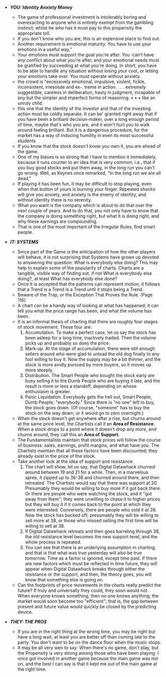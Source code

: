 - ***YOU: Identity Anxiety Money***
    - The game of professional investment is intolerably boring and overexacting to anyone who is entirely exempt from the gambling instinct; whilst he who has it must pay to this propensity the appropriate toll.
    - If you don't know who you are, this is an expensive place to find out.
    - Another requirement is emotional maturity. You have to use your emotions in a useful way,"
    - Your emotions must support the goal you're after. You ·can't have any conflict about what you're after, and your emotional needs must be gratified by succeeding at what you're doing. In short, you have to be able to handle any situation without losing your cool, or letting your emotions take over. You must operate without anxiety.
    - the crowd is "excessively emotional, impulsive, violent, fickle, inconsistent, irresolute and ex-. treme in action. . . . extremely suggestible, careless in deliberation, hasty in judgment, incapable of any but the simpler and imperfect forms of reasoning. • • • like an unruly child.
    - this one that the identity of the investor and that of the investing action must be coldly separate. It can be' granted right away that if you have been a brilliant decision-maker, over a long enough period of time, maybe that's who you are, and it won't hurt you to walk around feeling brilliant. But it is a dangerous procedure, for the market has a way of inducing humility in even its most successful students
    - If you know that the stock doesn't know you own it, you are ahead of the game.
    - One of my biases is so strong that I have to mention it immediately, because it runs counter to an idea that is very common, i.e., that if you buy good stocks and put them away, in the long run you can't go wrong. Well, as Keynes once remarked, "In the long run we are all dead,"
    - If playing it has been fun, it may be difficult to stop playing, even when that button of yours is burning your finger. Repeated shocks will give you anxiety, and anxiety is the enemy of identity, and without identity there is no serenity.
    - What you want is the company which is about to do that over the next couple of years. And to do that, you not only have to know that the company is doing something right, but what it is doing right, and why these earnings are compounding.  
    - That is one of the most important of the Irregular Rules, find smart people.
    
- ***IT: SYSTEMS***
    - Since part of the Game is the anticipation of how the other players will behave, it is not surprising that Systems have grown up devoted to answering the question: What is everybody else doing? This may help to explain some of the popularity of charts. Charts are a tangible, visible way of finding out, if not What is everybody else doing?, at least What has everybody else done?
    - Once it is accepted that the patterns can represent motion, it follows that a Trend is a Trend is a Trend until it stops being a Trend.
    - Beware of the Trap, or the Exception That Proves the Rule. (Page 116)
    - A chart can be a handy way of looking at what has happened; it can tell you what the price range has been, and what the volume has been.
    - It is an informal thesis of charting that there are roughly four stages of stock movement. These four are:
      1) Accumulation. To make a perfect case, let us say the stock has been asleep for a long time, inactively traded. Then the volume picks up and probably so does the price.
      2) Mark-up. At the stage of accumulation, there were still enough sellers around who were glad to unload the old dog finally to any fool willing to buy it. Now the supply may be a bit thinner, and the stock is more avidly pursued by more buyers, so it moves up more steeply.
      3) Distribution. The Smart People who bought the stock early are busy selling it to the Dumb People who are buying it late, and the result is more or less a standoff, depending on whose enthusiasm is greater.
      4) Panic Liquidation. Everybody gets the hell out, Smart People, Dumb People, "everybody." Since there is "no one" left to buy, the stock goes down. (Of course, "someone" has to buy the stock on the way down, or it would go to zero overnight.)      
    - When the stock doesn't get anywhere after a rise, but churns around at the same price level, the Chartists call it an **Area of Resistance**. When a stock drops to a point where it doesn't drop any more, and churns around, they call this an **Area of Support**.
    - The Fundamentalists maintain that stock prices will follow the course of business: sales, earnings, profit margins, and what have you. The Chartists maintain that all these factors have been discounted; they already exist in the price of the stock.
    - Take another look at the idea of support and resistance.
        1. The chart will show, let us say, that Digital Datawhack churned around between 19 and 21 for a while. Then, in a marvelous spree, it zipped up to 36-38 and churned around there, and then retreated. The Chartists would say that there was support at 20. Presumably they would be willing to buy more if it got back there. Or there are people who were watching the stock, and it "got away from them"; they were unwilling to chase it to higher prices but they will buy it if it comes back to the point at which they were interested. Conversely, there are people who sold it at 38. Now the stock has backed off; presumably they will be willing to sell more at 38, or those who missed selling the first time will be willing to sell at 38.
        2. If Digital Datawhack retreats and then goes barreling through 38, the old resistance level becomes the new support level, and the whole process is repeated.
        3. You can see that there is an underlying assumption in charting, and that is that what was true yesterday will also be true tomorrow. Time as a factor is ignored, except time past. If there are new factors which must be reflected in time future, they will appear when Digital Datawhack breaks through either the resistance or the support, and then, the theory goes, you will know that something else is going on.
    - Can the footprints of price movements in the charts really predict the future?
      If truly and universally they could, they soon would not. When everyone knows something, then no one knows anything; the market would soon become too "efficient"; that is, the gap between present and future value would quickly be closed by the predicting device.                  
   
- ***THEY: THE PROS***
    - If you are in the right thing at the wrong time, you may be right but have a long wait; at least you are better off than coming late to the party. You don't want to be on the dance floor when the music stops.
    - It may be all very wen to say: When there's no game, don't play, but the Propensity is very strong among those who have been playing. I once got involved in another game because the main game was not on, and the best I can say is that it kept me out of the main game at the right time. 
